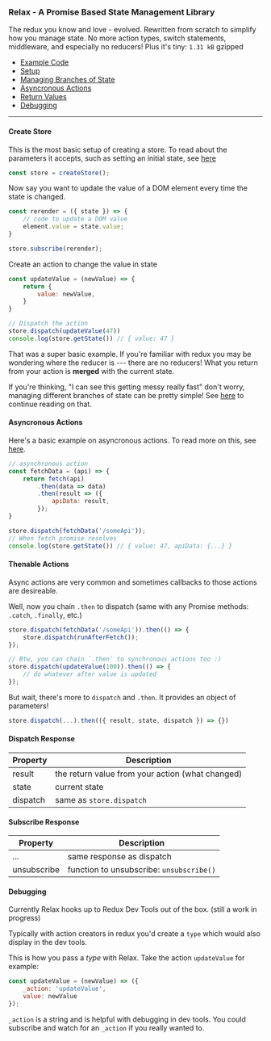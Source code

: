 ### Relax - A Promise Based State Management Library
The redux you know and love - evolved. Rewritten from scratch to simplify how you manage state. No more action types, switch statements, middleware, and especially no reducers! Plus it's tiny: `1.31 kB` gzipped

- [Example Code](https://github.com/relax-js/relax/tree/master/examples)
- [Setup](#create-store)
- [Managing Branches of State](https://github.com/relax-js/relax/tree/master/examples/branches)
- [Asyncronous Actions](#asyncronous-actions)
- [Return Values](#dispatch-response)
- [Debugging](#debugging)

---
#### Create Store
This is the most basic setup of creating a store. To read about the parameters it accepts, such as setting an initial state, see [here](https://github.com/relax-js/relax/tree/master/examples/createStore)
```js
const store = createStore();
```

Now say you want to update the value of a DOM element every time the state is changed.
```js
const rerender = ({ state }) => {
    // code to update a DOM value
    element.value = state.value;
}

store.subscribe(rerender);
```

Create an action to change the value in state
```js
const updateValue = (newValue) => {
    return {
        value: newValue,
    }
}

// Dispatch the action
store.dispatch(updateValue(47))
console.log(store.getState()) // { value: 47 }
```
That was a super basic example. If you're familiar with redux you may be wondering where the reducer is --- there are no reducers! What you return from your action is **merged** with the current state.

If you're thinking, "I can see this getting messy really fast" don't worry, managing different branches of state can be pretty simple! See [here](https://github.com/relax-js/relax/tree/master/examples/branches) to continue reading on that.

#### Asyncronous Actions
Here's a basic example on asyncronous actions. To read more on this, see [here](https://github.com/relax-js/relax/tree/master/examples/async).
```js
// asynchronous action
const fetchData = (api) => {
    return fetch(api)
        .then(data => data)
        .then(result => ({
            apiData: result,
        });
}

store.dispatch(fetchData('/someApi'));
// When fetch promise resolves
console.log(store.getState()) // { value: 47, apiData: {...} }
```

#### Thenable Actions
Async actions are very common and sometimes callbacks to those actions are desireable.

Well, now you chain `.then` to dispatch (same with any Promise methods: `.catch`, `.finally`, etc.)
```js
store.dispatch(fetchData('/someApi')).then(() => {
    store.dispatch(runAfterFetch());
});

// Btw, you can chain `.then` to synchronous actions too :)
store.dispatch(updateValue(100)).then(() => {
    // do whatever after value is updated
});
```

But wait, there's more to `dispatch` and `.then`. It provides an object of parameters!
```js
store.dispatch(...).then(({ result, state, dispatch }) => {})
```

#### Dispatch Response
Property | Description
---|---
result | the return value from your action (what changed)
state | current state
dispatch | same as `store.dispatch`

#### Subscribe Response
Property | Description
---|---
... | same response as dispatch
unsubscribe | function to unsubscribe: `unsubscribe()`

#### Debugging
Currently Relax hooks up to Redux Dev Tools out of the box. (still a work in progress)

Typically with action creators in redux you'd create a `type` which would also display in the dev tools.

This is how you pass a *type* with Relax. Take the action `updateValue` for example:
```js
const updateValue = (newValue) => ({
    _action: 'updateValue',
    value: newValue
});
```
`_action` is a string and is helpful with debugging in dev tools. You could subscribe and watch for an `_action` if you really wanted to.
